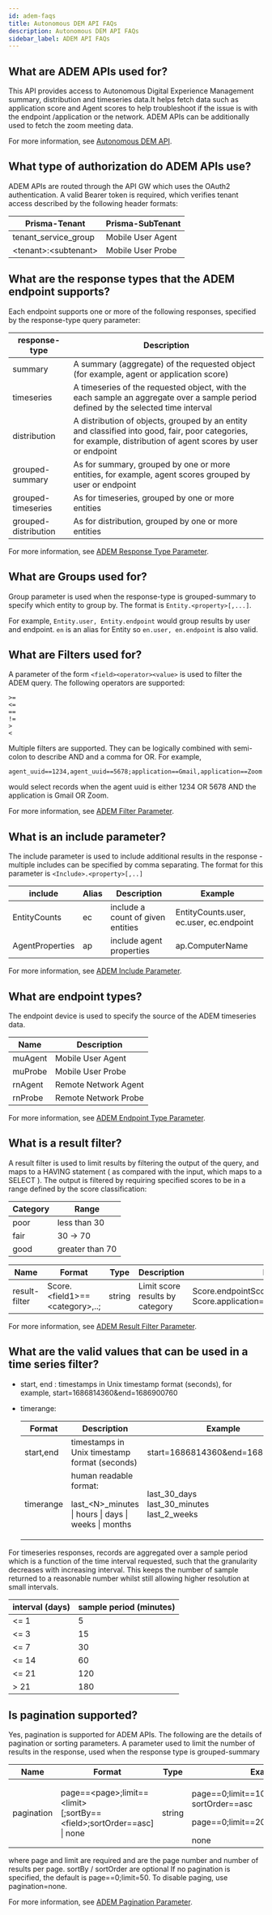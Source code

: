 ```yaml
---
id: adem-faqs
title: Autonomous DEM API FAQs
description: Autonomous DEM API FAQs
sidebar_label: ADEM API FAQs
---
```


## What are ADEM APIs used for?

This API provides access to Autonomous Digital Experience Management summary, distribution and
timeseries data.It helps fetch data such as application score and  Agent scores to help troubleshoot
if the issue is with the endpoint /application or the network. ADEM APIs can be additionally used to
fetch the zoom meeting data.

 For more information, see [Autonomous DEM API](/access/docs/adem/).

## What type of authorization do ADEM APIs use?

ADEM APIs are routed through the API GW which uses the OAuth2 authentication. A valid Bearer token
is required, which verifies tenant access described by the following header formats:

| Prisma-Tenant         | Prisma-SubTenant   |
| ---------------       | ------------------ |
| tenant_service_group  | Mobile User Agent  |
| <tenant\>:<subtenant\>  | Mobile User Probe  |


## What are the response types that the ADEM endpoint supports?

Each endpoint supports one or more of the following responses, specified by the response-type query
parameter:

| response-type         | Description                                                                                                                                             |
| ---------------       | ------------                                                                                                                                            |
| summary               | A summary (aggregate) of the requested object (for example, agent or application score)                                                                         |
| timeseries            | A timeseries of the requested object, with the each sample an aggregate over a sample period defined by the selected time interval                      |
| distribution          | A distribution of objects, grouped by an entity and classified into good, fair, poor categories, for example, distribution of agent scores by user or endpoint  |
| grouped-summary       | As for summary, grouped by one or more entities, for example, agent scores grouped by user or endpoint                                                           |
| grouped-timeseries    | As for timeseries, grouped by one or more entities                                                                                                      |
| grouped-distribution  | As for distribution, grouped by one or more entities                                                                                                    | 

For more information, see [ADEM Response Type Parameter](/access/docs/adem/response-type-parameter/).

## What are Groups used for?

Group parameter is used when the response-type is grouped-summary to specify which entity to group
by. The format is `Entity.<property>[,...]`. 

For example, `Entity.user, Entity.endpoint` would group
results by user and endpoint. `en` is an alias for Entity so `en.user, en.endpoint` is also valid.

## What are Filters used for?


A parameter of the form `<field><operator><value>`  is used to filter the ADEM query. The following operators are supported:  

`>=`<br/>`<=`<br/>`==`<br/>`!=`<br/>`>`<br/>`<` 

Multiple filters are supported. They can be logically combined with semi-colon to describe AND and a
comma for OR. For example,

    agent_uuid==1234,agent_uuid==5678;application==Gmail,application==Zoom

would select records when the agent uuid is either 1234 OR 5678 AND the application is Gmail OR Zoom. 

For more information, see [ADEM Filter Parameter](/access/docs/adem/filter-parameter/).
  

## What is an include parameter?

The include parameter is used to include additional results in the  response - multiple includes can
be specified by comma separating. The format for this parameter is `<Include>.<property>[,..]`

| include            | Alias  | Description                       | Example                                  |            
| ---------------    | -----  | -----------                       | --------                                 |                                                                                                                                      
| EntityCounts       | ec     | include a count of given entities | EntityCounts.user,    ec.user, ec.endpoint  |                                                                        
| AgentProperties    | ap     | include agent properties          | ap.ComputerName                          |

For more information, see [ADEM Include Parameter](/access/docs/adem/include-parameter/).

## What are endpoint types?

The endpoint device is used to specify the source of the ADEM timeseries data.

| Name      | Description           |
| -----     | ------------          |
| muAgent   | Mobile User Agent     |
| muProbe   | Mobile User Probe     |
| rnAgent   | Remote Network Agent  |
| rnProbe   | Remote Network Probe  |

For more information, see [ADEM Endpoint Type Parameter](/access/docs/adem/endpoint-type-parameter/).


## What is a result filter?

A result filter is used to limit results by filtering the output of the query, and maps to a HAVING
statement ( as compared with the input, which maps to a SELECT ). The output is filtered by
requiring specified scores to be in a range defined by the score classification:

| Category      | Range                |
| --------      | -----                |
| poor          | less than 30         |
| fair          | 30 → 70              |
| good          | greater than 70      |


| Name          | Format                         | Type     | Description                     | Examples                                                                       |
| -----         | ------                         | ----     | -----------                     | --------                                                                       |
| result-filter | Score.<field1\>==<category\>,..; | string   | Limit score results by category | Score.endpointScore==fair,good    Score.application==good;Score.lan==fair,good |

For more information, see [ADEM Result Filter Parameter](/access/docs/adem/result-filter-parameter/).


## What are the valid values that can be used in a time series filter?

- start, end : timestamps in Unix timestamp format (seconds), for example, start=1686814360&end=1686900760
- timerange: 

  | Format        | Description                                                              | Example                                     |
  | ------        | -----------                                                              | --------                                    |
  | start,end     | timestamps in Unix timestamp format (seconds)                            | start=1686814360&end=1686900760             |
  | timerange     | human readable format: <p>last_<N\>\_minutes \| hours \| days \| weeks \| months</p>   | last_30\_days<br/> last_30\_minutes<br/> last_2\_weeks |

For timeseries responses, records are aggregated over a sample period which is a function of the
time interval requested, such that the granularity decreases with increasing interval. This keeps
the number of sample returned to a reasonable number whilst still allowing higher resolution at
small intervals.

  | interval (days)   | sample period (minutes)   |
  | ---------------   | -----------------------   |
  | <= 1              | 5                         |
  | <= 3              | 15                        |
  | <= 7              | 30                        |
  | <= 14             | 60                        |
  | <= 21             | 120                       |
  | > 21              | 180                       |


## Is pagination supported?

Yes, pagination is supported for ADEM APIs. The following are the details of  pagination or sorting parameters.
A parameter used to limit the number of results in the response, used when the response type is grouped-summary

| Name         | Format                                                                 | Type   | Examples                                                                          |
| ----         | ------                                                                 | -----  | --------                                                                          |
| pagination   | page==<page\>;limit==<limit\><br/>[;sortBy==<field\>;sortOrder==asc] <br/>\| none    | string | <p>page==0;limit==10;sortBy==application;<br/>sortOrder==asc</p><p>page==0;limit==20</p>none   |

where page and limit are required and are the page number and number of results per page. sortBy / sortOrder are optional
If no pagination is specified, the default is page==0;limit=50. To disable paging, use pagination=none.

For more information, see [ADEM Pagination Parameter](/access/docs/adem/pagination-parameter/).


